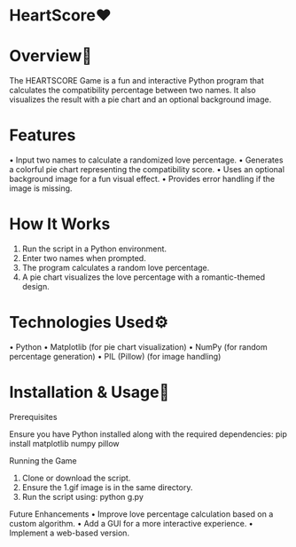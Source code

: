 # HeartScore❤️

# Overview📅
The HEARTSCORE Game is a fun and interactive Python program that calculates the compatibility percentage between two names. It also visualizes the result with a pie chart and an optional background image.

# Features
•	Input two names to calculate a randomized love percentage.
•	Generates a colorful pie chart representing the compatibility score.
•	Uses an optional background image for a fun visual effect.
•	Provides error handling if the image is missing.

# How It Works
1.	Run the script in a Python environment.
2.	Enter two names when prompted.
3.	The program calculates a random love percentage.
4.	A pie chart visualizes the love percentage with a romantic-themed design.

# Technologies Used⚙️
•	Python
•	Matplotlib (for pie chart visualization)
•	NumPy (for random percentage generation)
•	PIL (Pillow) (for image handling)

# Installation & Usage🎯

Prerequisites

Ensure you have Python installed along with the required dependencies:
pip install matplotlib numpy pillow

Running the Game
1.	Clone or download the script.
2.	Ensure the 1.gif image is in the same directory.
3.	Run the script using:
python g.py

Future Enhancements
•	Improve love percentage calculation based on a custom algorithm.
•	Add a GUI for a more interactive experience.
•	Implement a web-based version.


